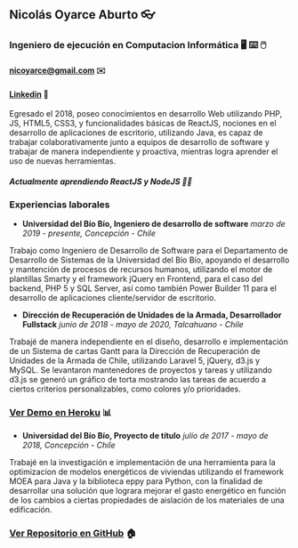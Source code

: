 ## Nicolás Oyarce Aburto 👓
### Ingeniero de ejecución en Computacion Informática 🖥️ ⌨️ 🖱️
#### nicoyarce@gmail.com ✉️
#### [Linkedin](www.linkedin.com/in/nicoyarce/) 🏢

Egresado el 2018, poseo conocimientos en desarrollo Web utilizando PHP, JS, HTML5, CSS3, y funcionalidades básicas de ReactJS, nociones en el desarrollo de aplicaciones de escritorio, utilizando Java, es capaz de trabajar colaborativamente junto a equipos de desarrollo de software y trabajar de manera independiente y proactiva, mientras logra aprender el uso de nuevas herramientas. 
##### Actualmente aprendiendo ReactJS y NodeJS 👨‍💻

### Experiencias laborales

- **Universidad del Bío Bío, Ingeniero de desarrollo de software**
*marzo de 2019 - presente, Concepción - Chile*

Trabajo como Ingeniero de Desarrollo de Software para el Departamento de Desarrollo de Sistemas de la Universidad del Bío Bío, apoyando el desarrollo y mantención de procesos de recursos humanos, utilizando el motor de plantillas Smarty y el framework jQuery en Frontend, para el caso del backend, PHP 5 y SQL Server, así como también Power Builder 11 para el desarrollo de aplicaciones cliente/servidor de escritorio.


- **Dirección de Recuperación de Unidades de la Armada, Desarrollador Fullstack**
*junio de 2018 - mayo de 2020, Talcahuano - Chile*

Trabajé de manera independiente en el diseño, desarrollo e implementación de un Sistema de cartas Gantt para la Dirección de Recuperación de Unidades de la Armada de Chile, utilizando Laravel 5,  jQuery, d3.js y MySQL. Se levantaron mantenedores de proyectos y tareas y utilizando d3.js se generó un gráfico de torta mostrando las tareas de acuerdo a ciertos criterios personalizables, como colores y/o prioridades.

### [Ver Demo en Heroku](https://cake-tasks.herokuapp.com/) 📊


- **Universidad del Bío Bío, Proyecto de título**
*julio de 2017 - mayo de 2018, Concepción - Chile*

Trabajé en la investigación e implementación de una herramienta para la optimizacion de modelos energéticos de viviendas utilizando el framework MOEA para Java y la biblioteca eppy para Python, con la finalidad de desarrollar una solución que lograra mejorar el gasto energético en función de los cambios a ciertas propiedades de aislación de los materiales de una edificación.

### [Ver Repositorio en GitHub](https://github.com/nicoyarce/ProyectoEP) 🏠

